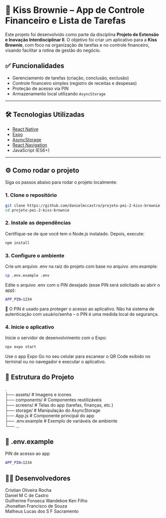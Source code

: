 # 📱 Kiss Brownie – App de Controle Financeiro e Lista de Tarefas

Este projeto foi desenvolvido como parte da disciplina **Projeto de Extensão e Inovação Interdisciplinar II**. O objetivo foi criar um aplicativo para a **Kiss Brownie**, com foco na organização de tarefas e no controle financeiro, visando facilitar a rotina de gestão do negócio.

## ✅ Funcionalidades

- Gerenciamento de tarefas (criação, conclusão, exclusão)
- Controle financeiro simples (registro de receitas e despesas)
- Proteção de acesso via PIN
- Armazenamento local utilizando `AsyncStorage`

---

## 🛠 Tecnologias Utilizadas

- [React Native](https://reactnative.dev/)
- [Expo](https://expo.dev/)
- [AsyncStorage](https://react-native-async-storage.github.io/async-storage/)
- [React Navigation](https://reactnavigation.org/)
- JavaScript (ES6+)

---

## ⚙️ Como rodar o projeto

Siga os passos abaixo para rodar o projeto localmente:

### 1. Clone o repositório

```bash
git clone https://github.com/danielmccastro/projeto-pei-2-kiss-brownie.git
cd projeto-pei-2-kiss-brownie
```
### 2. Instale as dependências

Certifique-se de que você tem o Node.js instalado. Depois, execute:

```bash
npm install
```
### 3. Configure o ambiente

Crie um arquivo .env na raiz do projeto com base no arquivo .env.example:

```bash
cp .env.example .env
```
Edite o arquivo .env com o PIN desejado (esse PIN será solicitado ao abrir o app):

```bash
APP_PIN=1234
```
🔐 O PIN é usado para proteger o acesso ao aplicativo. Não há sistema de autenticação com usuário/senha – o PIN é uma medida local de segurança.

### 4. Inicie o aplicativo

Inicie o servidor de desenvolvimento com o Expo:

```bash
npx expo start
```
Use o app Expo Go no seu celular para escanear o QR Code exibido no terminal ou no navegador e executar o aplicativo.

## 🧪 Estrutura do Projeto
.<br>
├── assets/             # Imagens e ícones<br>
├── components/         # Componentes reutilizáveis<br>
├── screens/            # Telas do app (tarefas, finanças, etc.)<br>
├── storage/            # Manipulação do AsyncStorage<br>
├── App.js              # Componente principal do app<br>
├── .env.example        # Exemplo de variáveis de ambiente<br>
└── ...

## 📄 .env.example
PIN de acesso ao app

```bash
APP_PIN=1234
```
## 👨‍💻 Desenvolvedores

Cristian Oliveira Rocha<br>
Daniel M C de Castro<br>
Guilherme Fonseca Wandekoe Ken Filho<br>
Jhonattan Francisco de Souza<br>
Matheus Lucas dos S F Sacramento<br>